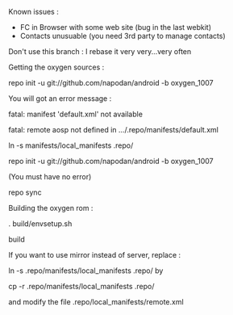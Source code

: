 Known issues :
- FC in Browser with some web site (bug in the last webkit)
- Contacts unusuable (you need 3rd party to manage contacts)

Don't use this branch : I rebase it very very...very often

Getting the oxygen sources :

repo init -u git://github.com/napodan/android -b oxygen_1007

You will got an error message :

fatal: manifest 'default.xml' not available

fatal: remote aosp not defined in .../.repo/manifests/default.xml


ln -s manifests/local_manifests .repo/

repo init -u git://github.com/napodan/android -b oxygen_1007

(You must have no error)



repo sync


Building the oxygen rom :

. build/envsetup.sh

build

If you want to use mirror instead of server, replace :

ln -s .repo/manifests/local_manifests .repo/ by

cp -r .repo/manifests/local_manifests .repo/


and modify the file .repo/local_manifests/remote.xml

